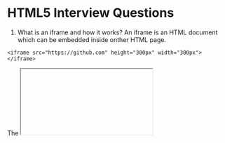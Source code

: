 # HTML5 Interview Questions

1. What is an iframe and how it works?
An iframe is an HTML document which can be embedded inside onther HTML page.

```
<iframe src="https://github.com" height="300px" width="300px"></iframe>
```

The <iframe> tag specifies an inline frame.

An inline frame is used to embed another document within the current HTML document.

Tip: Use CSS to style the <iframe>

Tip: It is a good practice to always include a title attribute for the <iframe>. This is used by screen readers to read out what the content of the <iframe> is.

2.Explain meta tags in HTML

3.What is the purpose of the alt attribute on images?
The alt attribute provides alternative information for an image if a user cannot view it. The alt attribute should be used to describe any images except those which only serve a decorative purposes, in which case it should be left empty.

4.What is difference between span and div?
-div is a block element
-span is inline element
For bonus points, you could point out that it’s illegal to place a block element inside an inline element, and that while div can have a p tag, and a p tag can have a span, it is not possible for span to have a div or p tag inside.

5.How can i get indexed better by search engines?
It is possible to get indexed better by placing the following two statements in the <HEAD> part of your documents:

```
<META NAME="keywords" CONTENT="keyword keyword keyword keyword">
<META NAME="description" CONTENT="description of your site">
```

Both may contain up to 1022 characters. If a keyword is used more than 7 times, the keywords tag will be ignored altogether. Also, you cannot put markup (other than entities) in the description or keywords list.

6.HTML5 specifications?
HTML5 was designed to replace HTML 4, XHTML, and the HTML DOM Level 2. The key goals and motivations behind the HTML5 specification were to:

Deliver rich content (graphics, movies, etc.) without the need for additional plugins, such as Flash.
Provide better semantic support for web page structure through new structural element tags.
Provide a stricter parsing standard to simplify error handling, ensure more consistent cross-browser behaviour, and simplify compatibility with documents written to older standards.
Provide better cross-platform support whether running on a PC, Tablet, or Smartphone.

7.How can you highlight text in HTML?
If you are working with an HTML5 page, the <mark> tag can be a quick and easy way of highlighting or marking text on a page:

```
<mark>highlighted text</mark>
```

To highlight text with just HTML code and support for all browsers, set the background-color style, as shown in the example below, using the HTML tag.

```
<span style="background-color: #FFFF00">Yellow text.</span>
```

8.HTML5 Semantic Tags:
-<header> is used to contain introductory and navigational information about a section of the page. This can include the section heading, the author’s name, time and date of publication, table of contents, or other navigational information.

-<article> is meant to house a self-contained composition that can logically be independently recreated outside of the page without losing it’s meaining. Individual blog posts or news stories are good examples.

-<section> is a flexible container for holding content that shares a common informational theme or purpose.

<footer> is used to hold information that should appear at the end of a section of content and contain additional information about the section. Author’s name, copyright information, and related links are typical examples of such content.

9.What is Character Encoding(character set)?
To display an HTML page correctly, a web browser must know which character set (character encoding) to use. This is specified in the tag:

```
HTML4:

<meta http-equiv="Content-Type" content="text/html;charset=ISO-8859-1">
```

```
HTML5:

<meta charset="UTF-8">
```

10.What is a self closing tag?

```
In HTML5 it is not strictly necessary to close certain HTML tags. The tags that aren’t required to have specific closing tags are called “self closing” tags.

An example of a self closing tag is something like a line break (<br />) or the meta tag (<meta>). This means that the following are both acceptable:

<meta charset="UTF-8">
...
<meta charset="UTF-8" />

```

12.HTML attribute and property?

```
Attributes are defined on the HTML markup but properties are defined on the DOM. To illustrate the difference, imagine we have this text field in our HTML: <input type="text" value="Hello">.

const input = document.querySelector('input');
console.log(input.getAttribute('value')); // Hello
console.log(input.value); // Hello
But after you change the value of the text field by adding "World!" to it, this becomes:

console.log(input.getAttribute('value')); // Hello
console.log(input.value); // Hello World!

```

# 13. An understanding of general web issues such as web browser rendering differences, W3C accessibility guidelines

```
Web Browser Rendering Differences: Web browsers may interpret and render HTML, CSS, and JavaScript code differently, leading to inconsistencies in how web pages are displayed. It's essential to test your website across multiple browsers (e.g., Chrome, Firefox, Safari, Edge) and versions to identify and address any rendering issues.

Responsive Web Design: With the increasing use of mobile devices, it's important to create websites that adapt to different screen sizes. Responsive web design techniques, such as using flexible layouts, media queries, and fluid images, enable your site to be easily accessible and visually appealing across various devices.

W3C Accessibility Guidelines: The World Wide Web Consortium (W3C) provides accessibility guidelines to ensure that websites are usable by people with disabilities. These guidelines cover areas like providing alternative text for images, keyboard navigation, proper use of headings, color contrast, and more. Adhering to these guidelines improves accessibility and inclusivity.

Performance Optimization: Website performance significantly impacts user experience. Optimizing page load times by minimizing file sizes, leveraging caching techniques, optimizing images, and reducing server requests can enhance the overall speed and responsiveness of your website.

Security Considerations: Web security is crucial to protect user data and prevent unauthorized access. Implementing secure coding practices, validating and sanitizing user inputs, using HTTPS for secure communication, and staying updated with security patches and frameworks help mitigate security risks.

Search Engine Optimization (SEO): Optimizing your website for search engines improves its visibility and organic traffic. This involves techniques like using descriptive page titles, relevant meta tags, proper header structure, clean URLs, well-structured content, and mobile-friendliness.

Cross-Browser Compatibility: As mentioned earlier, web browsers may interpret code differently. Ensuring cross-browser compatibility involves testing and making necessary adjustments to ensure your website functions correctly and appears consistent across various browsers and their different versions.

Usability and User Experience (UX): Designing intuitive and user-friendly interfaces enhances the overall user experience. Pay attention to factors like clear navigation, logical information architecture, intuitive forms, readable typography, and overall visual appeal.

Web Standards and Validation: Adhering to web standards helps ensure compatibility, maintainability, and future-proofing of your website. Tools like the W3C Markup Validation Service can help identify HTML and CSS code errors, ensuring compliance with best practices.

Progressive Enhancement and Graceful Degradation: Embrace the concept of progressive enhancement by starting with a solid foundation of accessible HTML content and then adding enhanced features using CSS and JavaScript. Graceful degradation ensures that your website still functions and remains accessible to users even if certain features or technologies are not supported.

By considering these web issues, you can create websites that are visually consistent, accessible, performant, secure, and user-friendly across various platforms and browsers.
```

# 14. 